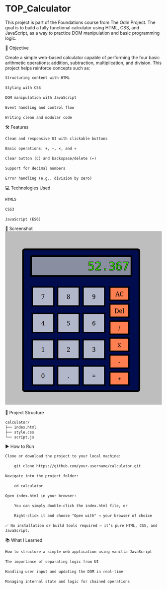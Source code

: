 # TOP_Calculator

This project is part of the Foundations course from The Odin Project. The goal is to build a fully functional calculator using HTML, CSS, and JavaScript, as a way to practice DOM manipulation and basic programming logic.

🚀 Objective

Create a simple web-based calculator capable of performing the four basic arithmetic operations: addition, subtraction, multiplication, and division. This project helps reinforce concepts such as:

    Structuring content with HTML

    Styling with CSS

    DOM manipulation with JavaScript

    Event handling and control flow

    Writing clean and modular code

🛠️ Features

    Clean and responsive UI with clickable buttons

    Basic operations: +, −, ×, and ÷

    Clear button (C) and backspace/delete (←)

    Support for decimal numbers

    Error handling (e.g., division by zero)

💻 Technologies Used

    HTML5

    CSS3

    JavaScript (ES6)

📸 Screenshot 
    ![image of the calculator](image.png)

📁 Project Structure

    calculator/
    ├── index.html
    ├── style.css
    └── script.js

▶️ How to Run

    Clone or download the project to your local machine:

        git clone https://github.com/your-username/calculator.git

    Navigate into the project folder:

        cd calculator

    Open index.html in your browser:

        You can simply double-click the index.html file, or

        Right-click it and choose "Open with" → your browser of choice

    ✅ No installation or build tools required – it’s pure HTML, CSS, and JavaScript.

📚 What I Learned

    How to structure a simple web application using vanilla JavaScript

    The importance of separating logic from UI

    Handling user input and updating the DOM in real-time

    Managing internal state and logic for chained operations
